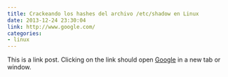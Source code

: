 ```yaml
---
title: Crackeando los hashes del archivo /etc/shadow en Linux 
date: 2013-12-24 23:30:04
link: http://www.google.com/
categories:
- linux
---
```


This is a link post. Clicking on the link should open [Google](http://www.google.com/) in a new tab or window.
